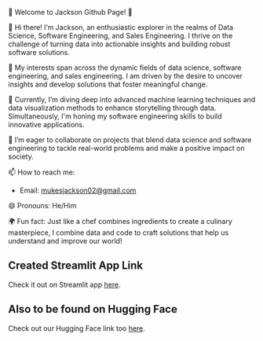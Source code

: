 🌟 Welcome to Jackson Github Page! 🌟

👋 Hi there! I’m Jackson, an enthusiastic explorer in the realms of Data Science, Software Engineering, and Sales Engineering. I thrive on the challenge of turning data into actionable insights and building robust software solutions.

👀 My interests span across the dynamic fields of data science, software engineering, and sales engineering. I am driven by the desire to uncover insights and develop solutions that foster meaningful change.

🌱 Currently, I’m diving deep into advanced machine learning techniques and data visualization methods to enhance storytelling through data. Simultaneously, I'm honing my software engineering skills to build innovative applications.

💞️ I’m eager to collaborate on projects that blend data science and software engineering to tackle real-world problems and make a positive impact on society.

📫 How to reach me:

   - Email: mukesjackson02@gmail.com

😄 Pronouns: He/Him

🌍 Fun fact: Just like a chef combines ingredients to create a culinary masterpiece, I combine data and code to craft solutions that help us understand and improve our world!


## Created Streamlit App Link

Check it out on Streamlit app [here](https://fifa2022quatarpy-l9aocsw6pzmcuwnfap5hnw.streamlit.app/).

## Also to be found on Hugging Face

Check out our Hugging Face link too [here](https://huggingface.co/spaces/JacksonMu/FIFA-World-Cup-2022-Data-Analysis).


